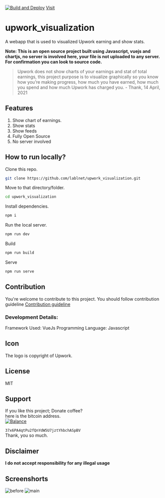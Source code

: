 
[![Build and Deploy](https://github.com/lablnet/upwork_visualization/actions/workflows/build.yml/badge.svg)](https://github.com/lablnet/upwork_visualization/actions/workflows/build.yml)
[Visit](https://lablnet.github.io/upwork_visualization/)


# upwork_visualization
A webapp that is used to visualized Upwork earning and show stats.

**Note: This is an open source project built using Javascript, vuejs and chartjs, no server is involved here, your file is not uploaded to any server. For confirmation you can look to source code.**

> Upwork does not show charts of your earnings and stat of total earnings, this project purpose is to visualize graphically so you know how you’re making progress, how much you have earned, how much you spend and how much Upwork has charged you. - Thank, 14 April, 2021


## Features
1. Show chart of earnings.
2. Show stats
3. Show feeds
4. Fully Open Source
5. No server involved

## How to run locally?
Clone this repo.
```sh
git clone https://github.com/lablnet/upwork_visualization.git
```
Move to that directory/folder.
```sh
cd upwork_visualization
```
Install dependencies.
```sh
npm i
```
Run the local server.
```sh
npm run dev
```
Build
```sh
npm run build
```
Serve
```sh
npm run serve
```

## Contribution

You're welcome to contribute to this project. You should follow contribution guideline  [Contribution guideline](https://github.com/lablnet/upwork_visualization/blob/master/CONTRIBUTING.md)

### Development Details:

Framework Used: VueJs
Programming Language: Javascript

## Icon

The logo is copyright of Upwork.
## License

MIT

## Support

If you like this project; Donate coffee?  
here is the bitcoin address.  
[![Balance](https://camo.githubusercontent.com/0afa0626cbbe28d10a601895b9a166b67a3e5da8a557aec47f7ccd61a68421fc/68747470733a2f2f696d672e62616c616e636562616467652e696f2f6274632f33377836504134717450753266516e5964573555376a7a74596862636841537042562e737667)](https://img.balancebadge.io/btc/37x6PA4qtPu2fQnYdW5U7jztYhbchASpBV.svg)

`37x6PA4qtPu2fQnYdW5U7jztYhbchASpBV`  
Thank, you so much.

## Disclaimer

**I do not accept responsibility for any illegal usage**

## Screenshorts

![before](https://raw.githubusercontent.com/lablnet/upwork_visualization/main/screenshorts/before.png)
![main](https://raw.githubusercontent.com/lablnet/upwork_visualization/main/screenshorts/main.jpg)
